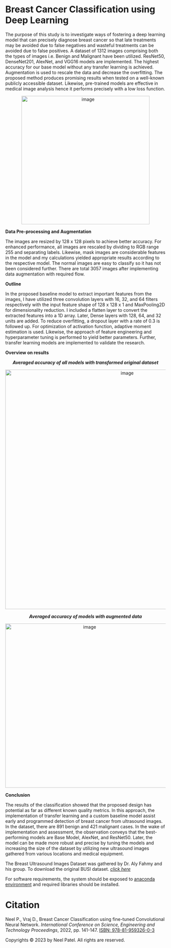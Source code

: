 # Breast Cancer Classification using Deep Learning

The purpose of this study is to investigate ways of fostering a deep learning model that can precisely diagnose breast cancer so that late treatments may be avoided due to false negatives and wasteful treatments can be avoided due to false positives. A dataset of 1312 images comprising both the types of images i.e. Benign and Malignant have been utilized. ResNet50, DenseNet201, AlexNet, and VGG16 models are implemented. The highest accuracy for our base model without any transfer learning is achieved. Augmentation is used to rescale the data and decrease the overfitting. The proposed method produces promising results when tested on a well-known publicly accessible dataset. Likewise, pre-trained models are effective in medical image analysis hence it performs precisely with a low loss function.

<p align="center"><img width="402" alt="image" src="https://user-images.githubusercontent.com/79443588/180518069-fbd21aae-448d-4d3c-845d-e9c63e9e34de.png"></p>

**Data Pre-processing and Augmentation**

The images are resized by 128 x 128 pixels to achieve better accuracy. For enhanced performance, all images are rescaled by dividing to RGB range 255 and separating labels. Likewise, mask images are considerable features in the model and my calculations yielded appropriate results according to the respective model. The normal images are easy to classify so it has not been considered further. There are total 3057 images after implementing data augmentation with required flow.

 

**Outline**

In the proposed baseline model to extract important features from the images, I have utilized three convolution layers with 16, 32, and 64 filters respectively with the input feature shape of 128 x 128 x 1 and MaxPooling2D for dimensionality reduction. I included a flatten layer to convert the extracted features into a 1D array. Later, Dense layers with 128, 64, and 32 units are added. To reduce overfitting, a dropout layer with a rate of 0.3 is followed up. For optimization of activation function, adaptive moment estimation is used. Likewise, the approach of feature engineering and hyperparameter tuning is performed to yield better parameters. Further, transfer learning models are implemented to validate the research.

**Overview on results**

<p align="center"><i><b>Averaged accuracy of all models with transformed original dataset</b></i></p>
<p align="center"><img width="750" alt="image" src="https://user-images.githubusercontent.com/79443588/180517353-74793826-d28c-4327-9b8a-930d182ddfcd.png"></p>

<p align="center"><i><b>Averaged accuracy of models with augmented data</b></i></p>
<p align="center"><img width="514" alt="image" src="https://user-images.githubusercontent.com/79443588/180517661-a84c8d6c-9436-4f21-ab89-6bc3efed7e48.png"></p>

**Conclusion**

The results of the classification showed that the proposed design has potential as far as different known quality metrics. In this approach, the implementation of transfer learning and a custom baseline model assist early and programmed detection of breast cancer from ultrasound images. In the dataset, there are 891 benign and 421 malignant cases. In the wake of implementation and assessment, the observation conveys that the best-performing models are Base Model, AlexNet, and ResNet50. Later, the model can be made more robust and precise by tuning the models and increasing the size of the dataset by utilizing new ultrasound images gathered from various locations and medical equipment.

The Breast Ultrasound Images Dataset was gathered by Dr. Aly Fahmy and his group. To download the original BUSI dataset. *[click here](https://scholar.cu.edu.eg/Dataset_BUSI.zip)*

For software requirements, the system should be exposed to [anaconda environment](https://www.anaconda.com/products/distribution) and required libraries should be installed.

# Citation

Neel P., Vraj D., Breast Cancer Classification using fine-tuned Convolutional Neural Network. _International Conference on Science, Engineering and Technology Proceedings_, 2022, pp. 141-147. [ISBN: 978-81-959326-0-3](https://soe.rku.ac.in/conferences/icset2022-proceedings.php)

Copyrights © 2023 by Neel Patel.
All rights are reserved.
